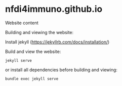 # nfdi4immuno.github.io

Website content

Building and viewing the website:

Install jekyll (https://jekyllrb.com/docs/installation/)

Build and view the website:

```jekyll serve```

or install all dependencies before building and viewing:

```bundle exec jekyll serve```
